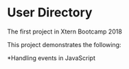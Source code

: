 # User Directory

The first project in Xtern Bootcamp 2018

This project demonstrates the following:

*Handling events in JavaScript